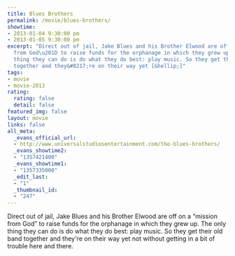 ```yaml
---
title: Blues Brothers
permalink: /movie/blues-brothers/
showtime:
- 2013-01-04 9:30:00 pm
- 2013-01-05 9:30:00 pm
excerpt: "Direct out of jail, Jake Blues and his Brother Elwood are off on a \u201Cmission
  from God\u201D to raise funds for the orphanage in which they grew up. The only
  thing they can do is do what they do best: play music. So they get their old band
  together and they&#8217;re on their way yet [&hellip;]"
tags:
- movie
- movie-2013
rating:
  rating: false
  detail: false
featured_img: false
layout: movie
links: false
all_meta:
  _evans_official_url:
  - http://www.universalstudiosentertainment.com/the-blues-brothers/
  _evans_showtime2:
  - "1357421400"
  _evans_showtime1:
  - "1357335000"
  _edit_last:
  - "1"
  _thumbnail_id:
  - "247"
---
```


Direct out of jail, Jake Blues and his Brother Elwood are off on a “mission from God” to raise funds for the orphanage in which they grew up. The only thing they can do is do what they do best: play music. So they get their old band together and they're on their way yet not without getting in a bit of trouble here and there.